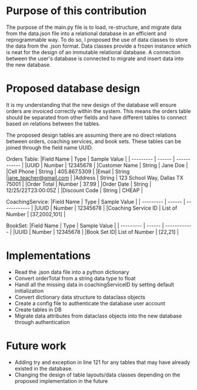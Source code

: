 # Purpose of this contribution

The purpose of the main.py file is to load, re-structure, and migrate data from the data.json file into a relational database in an efficient and reprogrammable way. To do so, I proposed the use of data classes to store the data from the .json format. Data classes provide a frozen instance which is neat for the design of an immutable relational database. A connection between the user's database is connected to migrate and insert data into the new database.

# Proposed database design

It is my understanding that the new design of the database will ensure orders are invoiced correctly within the system. This means the orders table should be separated from other fields and have different tables to connect based on relations between the tables.

The proposed design tables are assuming there are no direct relations between orders, coaching services, and book sets. These tables can be joined through the field name UUID.

Orders Table:
|Field Name | Type   | Sample Value |
| --------- | ------ | ------------ |
|UUID  | Number | 12345678         |
|Customer Name | String | Jane Doe    |
|Cell Phone | String | 405.867.5309 |
|Email      | String |jane_teacher@gmail.com |
|Address    | String | 123 School Way, Dallas TX 75001 |
|Order Total | Number | 37.99 |
|Order Date | String | 12/25/22T23:00:05Z |
|Discount Code | String | CHEAP |

CoachingService:
|Field Name | Type   | Sample Value |
| --------- | ------ | ------------ |
|UUID  | Number | 12345678         |
|Coaching Service ID | List of Number | [37,2002,101] |

BookSet: 
|Field Name | Type   | Sample Value |
| --------- | ------ | ------------ |
|UUID  | Number | 12345678         |
|Book Set ID| List of Number | [22,21] |

# Implementations

- Read the .json data file into a python dictionary
- Convert orderTotal from a string data type to float
- Handl all the missing data in coachingServiceID by setting default initialization 
- Convert dictionary data structure to dataclass objects
- Create a config file to authenticate the database user account
- Create tables in DB
- Migrate data attributes from dataclass objects into the new database through authentication

# Future work

- Adding try and exception in line 121 for any tables that may have already existed in the database. 
- Changing the design of table layouts/data classes depending on the proposed implementation in the future